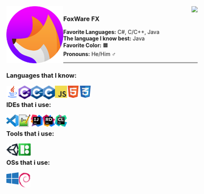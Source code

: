 <img align="right" src="https://github-readme-stats.vercel.app/api/top-langs/?username=FoxWareFX&layout=compact&theme=dark&langs_count=6&card_width=225px" />
<img align="left" width="150px" src="/res/img/logo.png"/>

<h3>FoxWare FX</h3>
<p>
  <b>Favorite Languages:</b> C#, C/C++, Java <br>
  <b>The language I know best:</b> Java <br>
  <b>Favorite Color:</b> 🟧 <br>
  <b>Pronouns:</b> He/Him ♂️
</p>

<hr></hr>

### Languages that I know:
[<img align="left" width="32px" src="/res/img/lang/java.png"/>](#)
[<img align="left" width="32px" src="/res/img/lang/cs.png"/>](#)
[<img align="left" width="32px" src="/res/img/lang/cpp.png"/>](#)
[<img align="left" width="32px" src="/res/img/lang/c.png"/>](#)
[<img align="left" width="32px" src="/res/img/lang/js.png"/>](#)
[<img align="left" width="32px" src="/res/img/lang/html.png"/>](#)
[<img align="left" width="32px" src="/res/img/lang/css.png"/>](#)

<br>

### IDEs that i use:
[<img align="left" width="32px" src="/res/img/ide/vscode.png"/>](https://code.visualstudio.com)
[<img align="left" width="32px" src="/res/img/ide/notepadpp.png"/>](https://notepad-plus-plus.org/downloads/)
[<img align="left" width="32px" src="/res/img/ide/intellij.png"/>](https://www.jetbrains.com/idea/download)
[<img align="left" width="32px" src="/res/img/ide/rider.png"/>](https://www.jetbrains.com/rider/download)
[<img align="left" width="32px" src="/res/img/ide/clion.png"/>](https://www.jetbrains.com/clion/download)

<br>

### Tools that i use:
[<img align="left" width="32px" src="/res/img/tools/unity.png"/>](https://unity3d.com/get-unity/download)
[<img align="left" width="32px" src="/res/img/tools/icons8.png"/>](https://icons8.com/)

<br>

### OSs that i use:
[<img align="left" width="32px" src="/res/img/os/win10.png"/>](https://www.microsoft.com/en-us/software-download/windows10)
[<img align="left" width="32px" src="/res/img/os/debian.png"/>](https://www.debian.org/distrib/)
